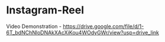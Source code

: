 # Instagram-Reel

Video Demonstration - https://drive.google.com/file/d/1-6T_bdNChNloDNAkXAcXiKou4WOdyGWr/view?usp=drive_link
